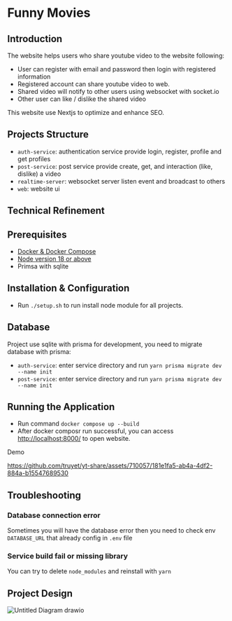 # Funny Movies

## Introduction

The website helps users who share youtube video to the website following:

* User can register with email and password then login with registered information
* Registered account can share youtube video to web.
* Shared video will notify to other users using websocket with socket.io
* Other user can like / dislike the shared video

This website use Nextjs to optimize and enhance SEO.

## Projects Structure

* `auth-service`: authentication service provide login, register, profile and get profiles
* `post-service`: post service provide create, get, and interaction (like, dislike) a video
* `realtime-server`: websocket server listen event and broadcast to others
* `web`: website ui

## Technical Refinement

## Prerequisites

* [Docker & Docker Compose](https://docs.docker.com/desktop/)
* [Node version 18 or above](https://nodejs.org/en/download/package-manager)
* Primsa with sqlite

## Installation & Configuration

* Run `./setup.sh` to run install node module for all projects.

## Database

Project use sqlite with prisma for development, you need to migrate database with prisma:

* `auth-service`: enter service directory and run `yarn prisma migrate dev --name init`
* `post-service`: enter service directory and run `yarn prisma migrate dev --name init`

## Running the Application

- Run command `docker compose up --build`
- After docker composr run successful, you can access [http://localhost:8000/](http://localhost:8000/) to open website.

Demo

https://github.com/truyet/yt-share/assets/710057/181e1fa5-ab4a-4df2-884a-b15547689530

## Troubleshooting

### Database connection error
Sometimes you will have the database error then you need to check env `DATABASE_URL` that already config in `.env` file

### Service build fail or missing library
You can try to delete `node_modules` and reinstall with `yarn`


## Project Design

![Untitled Diagram drawio](https://github.com/truyet/yt-share/assets/710057/50eba256-474f-4089-8167-f496617bf9b1)




